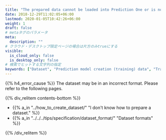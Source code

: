 ```yaml
---
title: "The prepared data cannot be loaded into Prediction One or is not loaded correctly."
date: 2018-12-29T11:02:05+06:00
lastmod: 2020-01-05T10:42:26+06:00
weight: 1
draft: false
# metaタグのパラメータ
meta:
  description: ""
# クラウド・デスクトップ限定ページの場合は片方のみtrueにする
visible:
  is_cloud_only: false
  is_desktop_only: false
# 検索でヒットする文字列の指定
keywords: ["Dataset", "Prediction model creation (training) data", "Training data"]
---
```


{{% h4_error_cause %}}
The dataset may be in an incorrect format.
Please refer to the following pages.

{{% div_relitem contents-bottom %}}

- {{% a_in "../how_to_create_dataset/" "I don't know how to prepare a dataset." %}}
- {{% a_in "../../../tips/specification/dataset_format/" "Dataset formats" %}}

{{% /div_relitem %}}

